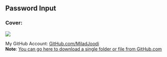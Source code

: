 ## Password Input




### Cover:
![](https://s29.picofile.com/file/8466605584/TurnOn_TurnOff_Bulb_ex.gif)

My GitHub Account: [GitHub.com/MiladJoodi](https://github.com/miladjoodi)  
**Note**: [You can go here to download a single folder or file from GitHub.com](https://minhaskamal.github.io/DownGit/#/home)
